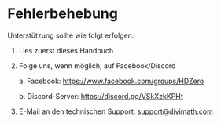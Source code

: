 # Fehlerbehebung

Unterstützung sollte wie folgt erfolgen:

1. Lies zuerst dieses Handbuch

2. Folge uns, wenn möglich, auf Facebook/Discord

    a. Facebook: https://www.facebook.com/groups/HDZero

    b. Discord-Server: https://discord.gg/VSkXzkKPHt

3. E-Mail an den technischen Support: support@divimath.com
